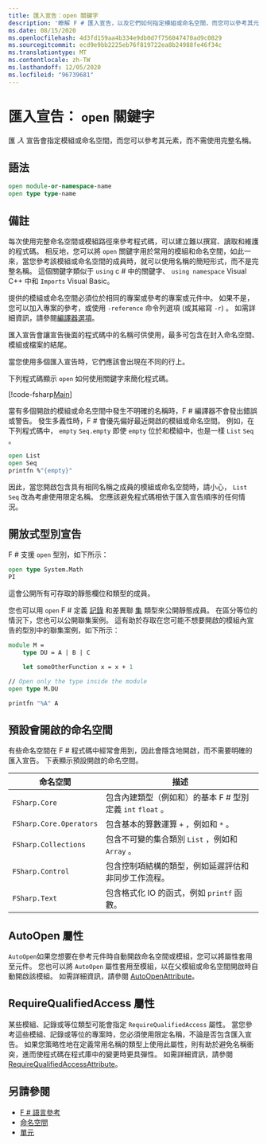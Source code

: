 ```yaml
---
title: 匯入宣告：open 關鍵字
description: '瞭解 F # 匯入宣告，以及它們如何指定模組或命名空間，而您可以參考其元素，而不需使用完整名稱。'
ms.date: 08/15/2020
ms.openlocfilehash: 4d3fd159aa4b334e9db0d7f756047470ad9c0829
ms.sourcegitcommit: ecd9e9bb2225eb76f819722ea8b24988fe46f34c
ms.translationtype: MT
ms.contentlocale: zh-TW
ms.lasthandoff: 12/05/2020
ms.locfileid: "96739681"
---
```

# <a name="import-declarations-the-open-keyword"></a>匯入宣告： `open` 關鍵字

匯 *入* 宣告會指定模組或命名空間，而您可以參考其元素，而不需使用完整名稱。

## <a name="syntax"></a>語法

```fsharp
open module-or-namespace-name
open type type-name
```

## <a name="remarks"></a>備註

每次使用完整命名空間或模組路徑來參考程式碼，可以建立難以撰寫、讀取和維護的程式碼。 相反地，您可以將 `open` 關鍵字用於常用的模組和命名空間，如此一來，當您參考該模組或命名空間的成員時，就可以使用名稱的簡短形式，而不是完整名稱。 這個關鍵字類似于 `using` c # 中的關鍵字、 `using namespace` Visual C++ 中和 `Imports` Visual Basic。

提供的模組或命名空間必須位於相同的專案或參考的專案或元件中。 如果不是，您可以加入專案的參考，或使用 `-reference` 命令列選項 (或其縮寫 `-r`) 。 如需詳細資訊，請參閱[編譯器選項](compiler-options.md)。

匯入宣告會讓宣告後面的程式碼中的名稱可供使用，最多可包含在封入命名空間、模組或檔案的結尾。

當您使用多個匯入宣告時，它們應該會出現在不同的行上。

下列程式碼顯示 `open` 如何使用關鍵字來簡化程式碼。

[!code-fsharp[Main](~/samples/snippets/fsharp/lang-ref-2/snippet6801.fs)]

當有多個開啟的模組或命名空間中發生不明確的名稱時，F # 編譯器不會發出錯誤或警告。 發生多義性時，F # 會優先偏好最近開啟的模組或命名空間。 例如，在下列程式碼中， `empty` `Seq.empty` 即使 `empty` 位於和模組中，也是一樣 `List` `Seq` 。

```fsharp
open List
open Seq
printfn %"{empty}"
```

因此，當您開啟包含具有相同名稱之成員的模組或命名空間時，請小心， `List` `Seq` 改為考慮使用限定名稱。 您應該避免程式碼相依于匯入宣告順序的任何情況。

## <a name="open-type-declarations"></a>開放式型別宣告

F # 支援 `open` 型別，如下所示：

```fsharp
open type System.Math
PI
```

這會公開所有可存取的靜態欄位和類型的成員。

您也可以用 `open` F # 定義 [記錄](records.md) 和差異聯 [集](discriminated-unions.md) 類型來公開靜態成員。 在區分等位的情況下，您也可以公開聯集案例。 這有助於存取在您可能不想要開啟的模組內宣告的型別中的聯集案例，如下所示：

```fsharp
module M =
    type DU = A | B | C

    let someOtherFunction x = x + 1

// Open only the type inside the module
open type M.DU

printfn "%A" A
```

## <a name="namespaces-that-are-open-by-default"></a>預設會開啟的命名空間

有些命名空間在 F # 程式碼中經常會用到，因此會隱含地開啟，而不需要明確的匯入宣告。 下表顯示預設開啟的命名空間。

|命名空間|描述|
|---------|-----------|
|`FSharp.Core`|包含內建類型（例如和）的基本 F # 型別定義 `int` `float` 。|
|`FSharp.Core.Operators`|包含基本的算數運算 `+` ，例如和 `*` 。|
|`FSharp.Collections`|包含不可變的集合類別 `List` ，例如和 `Array` 。|
|`FSharp.Control`|包含控制項結構的類型，例如延遲評估和非同步工作流程。|
|`FSharp.Text`|包含格式化 IO 的函式，例如 `printf` 函數。|

## <a name="autoopen-attribute"></a>AutoOpen 屬性

`AutoOpen`如果您想要在參考元件時自動開啟命名空間或模組，您可以將屬性套用至元件。 您也可以將 `AutoOpen` 屬性套用至模組，以在父模組或命名空間開啟時自動開啟該模組。 如需詳細資訊，請參閱 [AutoOpenAttribute](https://fsharp.github.io/fsharp-core-docs/reference/fsharp-core-autoopenattribute.html)。

## <a name="requirequalifiedaccess-attribute"></a>RequireQualifiedAccess 屬性

某些模組、記錄或等位類型可能會指定 `RequireQualifiedAccess` 屬性。 當您參考這些模組、記錄或等位的專案時，您必須使用限定名稱，不論是否包含匯入宣告。 如果您策略性地在定義常用名稱的類型上使用此屬性，則有助於避免名稱衝突，進而使程式碼在程式庫中的變更時更具彈性。 如需詳細資訊，請參閱 [RequireQualifiedAccessAttribute](https://fsharp.github.io/fsharp-core-docs/reference/fsharp-core-requirequalifiedaccessattribute.html)。

## <a name="see-also"></a>另請參閱

- [F # 語言參考](index.md)
- [命名空間](namespaces.md)
- [單元](modules.md)
